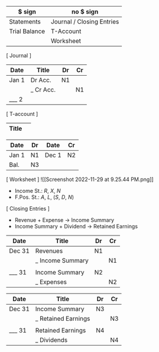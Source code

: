 
| $ sign        | no $ sign                 |
| ------------- | ------------------------- |
| Statements    | Journal / Closing Entries |
| Trial Balance | T-Account                 |
|               | Worksheet                 |


[ Journal ]

| Date  | Title | Dr  | Cr  |
| ----- | ----- | --- | --- |
| Jan 1 | Dr Acc.     | N1   |     |
|       | _ Cr Acc.   |     | N1   | 
| ___ 2 |       |     |     |

[ T-account ]

| Title |    |
| ----- | --- |

| Date  | Dr  | Date  | Cr  |
| ----- | --- | ----- | --- |
| Jan 1 | N1  | Dec 1 | N2  |
| Bal.  | N3  |       |     |

[ Worksheet ]
![[Screenshot 2022-11-29 at 9.25.44 PM.png]]
- Income St.: $R$, $X$, $N$
- F.Pos. St.: $A$, $L$, ($S$, $D$, $N$) 


[ Closing Entries ]
- Revenue + Expense         $\to$ Income Summary
- Income Summary + Dividend $\to$ Retained Earnings


| Date   | Title            | Dr  | Cr  |
| ------ | ---------------- | --- | --- |
| Dec 31 | Revenues          | N1  |     |
|        | _ Income Summary |     | N1  |
|        |                  |     |     |
| ___ 31 | Income Summary   | N2  |     |
|        | _ Expenses        |     | N2  | 

| Date   | Title               | Dr  | Cr  |
| ------ | ------------------- | --- | --- |
| Dec 31 | Income Summary      | N3  |     |
|        | _ Retained Earnings |     | N3  |
|        |                     |     |     |
| ___ 31 | Retained Earnings   | N4  |     |
|        | _ Dividends         |     | N4  | 
